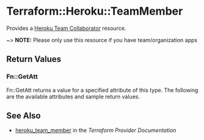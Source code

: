 # Terraform::Heroku::TeamMember

Provides a [Heroku Team Collaborator](https://devcenter.heroku.com/articles/platform-api-reference#team-member) resource.

~> **NOTE:** Please only use this resource if you have team/organization apps

## Return Values

### Fn::GetAtt

Fn::GetAtt returns a value for a specified attribute of this type. The following are the available attributes and sample return values.

## See Also

* [heroku_team_member](https://www.terraform.io/docs/providers/heroku/r/team_member.html) in the _Terraform Provider Documentation_
